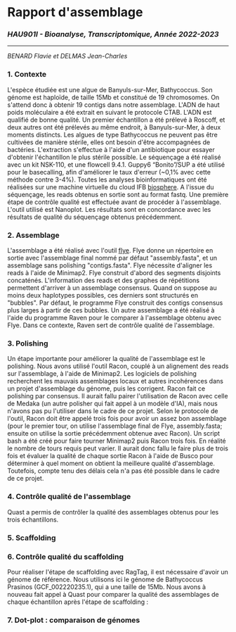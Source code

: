 # Rapport d'assemblage
### _HAU901I - Bioanalyse, Transcriptomique, Année 2022-2023_
---------------------------------------------
_BENARD Flavie et DELMAS Jean-Charles_

### 1. Contexte
L'espèce étudiée est une algue de Banyuls-sur-Mer, Bathycoccus.
Son génome est haploïde, de taille 15Mb et constitué de 19 chromosomes. On s'attend donc à obtenir 19 contigs dans notre assemblage.
L'ADN de haut poids moléculaire a été extrait en suivant le protocole CTAB. L'ADN est qualifié de bonne qualité.
Un premier échantillon a été prélevé à Roscoff, et deux autres ont été prélevés au même endroit, à Banyuls-sur-Mer, à deux moments distincts.
Les algues de type Bathycoccus ne peuvent pas être cultivées de manière stérile, elles ont besoin d'être accompagnées de bactéries. L'extraction s'effectue à l'aide d'un antibiotique pour essayer d'obtenir l'échantillon le plus stérile possible.
Le séquençage a été réalisé avec un kit NSK-110, et une flowcell 9.4.1. Guppy6 “Bonito”/SUP a été utilisé pour le basecalling, afin d'améliorer le taux d'erreur (~0,1% avec cette méthode contre 3-4%).
Toutes les analyses bioinformatiques ont été réalisées sur une machine virtuelle du cloud IFB [biosphere].
A l'issue du séquençage, les reads obtenus en sortie sont au format fastq.
Une première étape de contrôle qualité est effectuée avant de procéder à l'assemblage. L'outil utilisé est Nanoplot. Les résultats sont en concordance avec les résultats de qualité du séquençage obtenus précédemment. 

### 2. Assemblage
L'assemblage a été réalisé avec l'outil [flye]. Flye donne un répertoire en sortie avec l'assemblage final nommé par défaut "assembly.fasta", et un assemblage sans polishing "contigs.fasta". Flye nécessite d'aligner les reads à l'aide de Minimap2. Flye construit d'abord des segments disjoints concaténés. L'information des reads et des graphes de répétitions permettent d'arriver à un assemblage consensus.
Quand on suppose au moins deux haplotypes possibles, ces derniers sont structurés en "bubbles". Par défaut, le programme Flye construit des contigs consensus plus larges à partir de ces bubbles. 
Un autre assemblage a été réalisé à l'aide du programme Raven pour le comparer à l'assemblage obtenu avec Flye. Dans ce contexte, Raven sert de contrôle qualité de l'assemblage.

### 3. Polishing
Un étape importante pour améliorer la qualité de l'assemblage est le polishing. 
Nous avons utilisé l'outil Racon, couplé à un alignement des reads sur l'assemblage, à l'aide de Minimap2. Les logiciels de polishing recherchent les mauvais assemblages locaux et autres incohérences dans un projet d'assemblage du génome, puis les corrigent. Racon fait ce polishing par consensus. Il aurait fallu pairer l'utilisation de Racon avec celle de Medaka (un autre polisher qui fait appel à un modèle d'IA), mais nous n'avons pas pu l'utiliser dans le cadre de ce projet. 
Selon le protocole de l'outil, Racon doit être appelé trois fois pour avoir un assez bon assemblage (pour le premier tour, on utilise l'assemblage final de Flye, assembly.fasta; ensuite on utilise la sortie précédemment obtenue avec Racon). Un script bash a été créé pour faire tourner Minimap2 puis Racon trois fois. En réalité le nombre de tours requis peut varier. Il aurait donc fallu le faire plus de trois fois et évaluer la qualité de chaque sortie Racon à l'aide de Busco pour déterminer à quel moment on obtient la meilleure qualité d'assemblage. Toutefois, compte tenu des délais cela n'a pas été possible dans le cadre de ce projet. 

### 4. Contrôle qualité de l'assemblage

Quast a permis de contrôler la qualité des assemblages obtenus pour les trois échantillons. 

### 5. Scaffolding

### 6. Contrôle qualité du scaffolding

Pour réaliser l'étape de scaffolding avec RagTag, il est nécessaire d'avoir un génome de référence. Nous utilisons ici le génome de Bathycoccus Prasinos (GCF_002220235.1), qui a une taille de 15Mb. 
Nous avons à nouveau fait appel à Quast pour comparer la qualité des assemblages de chaque échantillon après l'étape de scaffolding :

### 7. Dot-plot : comparaison de génomes


[//]: # (Liens)
   [flye]: <https://www.nature.com/articles/s41587-019-0072-8>
   [biosphere]: <https://biosphere.france-bioinformatique.fr/>
   [southGreen]: <https://github.com/SouthGreenPlatform/training_SV_teaching/tree/2022>
   
